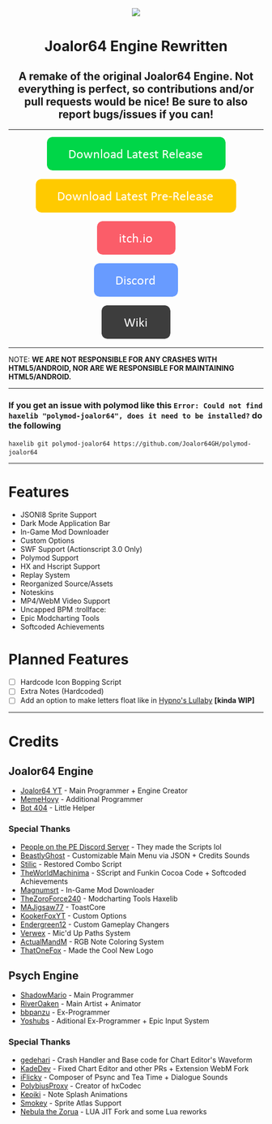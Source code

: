 <p align="center">
  <img src="https://github.com/Joalor64GH/Joalor64-Engine-Rewrite/blob/main/art/logoReadme.png" width="750"/></a>
  <h1 align="center">Joalor64 Engine Rewritten</h1>
  <h2 align="center">A remake of the original Joalor64 Engine. Not everything is perfect, so contributions and/or pull requests would be nice! Be sure to also report bugs/issues if you can!</h2>
</p>

----------------------------------------------

<div align="center">
  
  [![](https://github.com/Joalor64GH/Joalor64-Engine-Rewrite/blob/main/art/button_download-latest-release.png?raw=true)](https://github.com/Joalor64GH/Joalor64-Engine-Rewrite/releases/latest)

  [![](https://github.com/Joalor64GH/Joalor64-Engine-Rewrite/blob/main/art/button_download-latest-pre-release.png?raw=true)](https://github.com/Joalor64GH/Joalor64-Engine-Rewrite/releases/tag/v1.3.5b)

  [![](https://github.com/Joalor64GH/Joalor64-Engine-Rewrite/blob/main/art/button_itch-io.png?raw=true)](https://joalor64.itch.io/joalor64-engine-rewritten)

  [![](https://github.com/Joalor64GH/Joalor64-Engine-Rewrite/blob/main/art/button_discord.png?raw=true)](https://discord.gg/GnXqAVMFbA)

  [![](https://github.com/Joalor64GH/Joalor64-Engine-Rewrite/blob/main/art/button_wiki.png?raw=true)](https://github.com/Joalor64GH/Joalor64-Engine-Rewrite/wiki)
</div>

----------------------------------------------

NOTE: **WE ARE NOT RESPONSIBLE FOR ANY CRASHES WITH HTML5/ANDROID, NOR ARE WE RESPONSIBLE FOR MAINTAINING HTML5/ANDROID.**

----------------------------------------------

### If you get an issue with polymod like this `Error: Could not find haxelib "polymod-joalor64", does it need to be installed?` do the following
`haxelib git polymod-joalor64 https://github.com/Joalor64GH/polymod-joalor64`

----------------------------------------------

# Features
* JSONI8 Sprite Support
* Dark Mode Application Bar
* In-Game Mod Downloader
* Custom Options
* SWF Support (Actionscript 3.0 Only)
* Polymod Support
* HX and Hscript Support
* Replay System
* Reorganized Source/Assets
* Noteskins
* MP4/WebM Video Support
* Uncapped BPM :trollface:
* Epic Modcharting Tools
* Softcoded Achievements

# Planned Features
* [ ] Hardcode Icon Bopping Script
* [ ] Extra Notes (Hardcoded)
* [ ] Add an option to make letters float like in [Hypno's Lullaby](https://github.com/PopcornColonell/hypnosource) **[kinda WIP]**

----------------------------------------------

# Credits

## Joalor64 Engine
* [Joalor64 YT](https://www.youtube.com/channel/UC4tRMRL_iAHX5n1qQpHibfg/featured) - Main Programmer + Engine Creator
* [MemeHovy](https://github.com/MemeHovy) - Additional Programmer
* [Bot 404](https://www.youtube.com/channel/UC9ntkZ4Nz3AVKrAnderJnOg) - Little Helper

### Special Thanks
* [People on the PE Discord Server](https://discord.gg/2ka77eMXDv) - They made the Scripts lol
* [BeastlyGhost](https://github.com/BeastlyGhost) - Customizable Main Menu via JSON + Credits Sounds
* [Stilic](https://github.com/Stilic) - Restored Combo Script
* [TheWorldMachinima](https://github.com/TheWorldMachinima) - SScript and Funkin Cocoa Code + Softcoded Achievements
* [Magnumsrt](https://github.com/Magnumsrt) - In-Game Mod Downloader
* [TheZoroForce240](https://github.com/TheZoroForce240) - Modcharting Tools Haxelib
* [MAJigsaw77](https://github.com/MAJigsaw77) - ToastCore
* [KookerFoxYT](https://github.com/KookerFoxYT) - Custom Options
* [Endergreen12](https://github.com/Endergreen12) - Custom Gameplay Changers
* [Verwex](https://github.com/Verwex) - Mic'd Up Paths System
* [ActualMandM](https://linktr.ee/ActualMandM) - RGB Note Coloring System
* [ThatOneFox](https://github.com/ThatOneFoxHX) - Made the Cool New Logo

## Psych Engine
* [ShadowMario](https://github.com/ShadowMario) - Main Programmer
* [RiverOaken](https://twitter.com/RiverOaken) - Main Artist + Animator
* [bbpanzu](https://twitter.com/bbpanzu) - Ex-Programmer
* [Yoshubs](https://github.com/Yoshubs) - Aditional Ex-Programmer + Epic Input System

### Special Thanks
* [gedehari](https://github.com/gedehari) - Crash Handler and Base code for Chart Editor's Waveform
* [KadeDev](https://github.com/KadeDev) - Fixed Chart Editor and other PRs + Extension WebM Fork
* [iFlicky](https://twitter.com/flicky_i) - Composer of Psync and Tea Time + Dialogue Sounds
* [PolybiusProxy](https://github.com/polybiusproxy) - Creator of hxCodec
* [Keoiki](https://twitter.com/Keoiki_) - Note Splash Animations
* [Smokey](https://twitter.com/Smokey_5_) - Sprite Atlas Support
* [Nebula the Zorua](https://twitter.com/nebula_zorua) - LUA JIT Fork and some Lua reworks